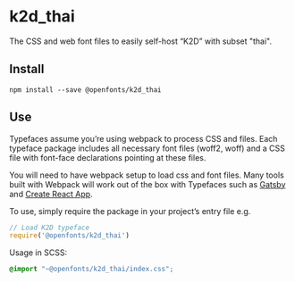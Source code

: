 
# k2d_thai

The CSS and web font files to easily self-host “K2D” with subset "thai".

## Install

`npm install --save @openfonts/k2d_thai`

## Use

Typefaces assume you’re using webpack to process CSS and files. Each typeface
package includes all necessary font files (woff2, woff) and a CSS file with
font-face declarations pointing at these files.

You will need to have webpack setup to load css and font files. Many tools built
with Webpack will work out of the box with Typefaces such as [Gatsby](https://github.com/gatsbyjs/gatsby)
and [Create React App](https://github.com/facebookincubator/create-react-app).

To use, simply require the package in your project’s entry file e.g.

```javascript
// Load K2D typeface
require('@openfonts/k2d_thai')
```

Usage in SCSS:
```scss
@import "~@openfonts/k2d_thai/index.css";
```
